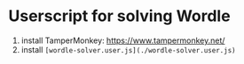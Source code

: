 # Userscript for solving Wordle

1. install TamperMonkey: https://www.tampermonkey.net/
2. install `[wordle-solver.user.js](./wordle-solver.user.js)`
